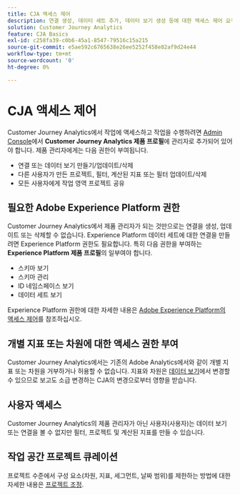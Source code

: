 ```yaml
---
title: CJA 액세스 제어
description: 연결 생성, 데이터 세트 추가, 데이터 보기 생성 등에 대한 액세스 제어 요구 사항에 대해 알아봅니다.
solution: Customer Journey Analytics
feature: CJA Basics
exl-id: c258fa39-c0b6-45a1-8547-79516c15a215
source-git-commit: e5ae592c6765638e26ee5252f458e82af9d24e44
workflow-type: tm+mt
source-wordcount: '0'
ht-degree: 0%

---
```


# CJA 액세스 제어

Customer Journey Analytics에서 작업에 액세스하고 작업을 수행하려면 [Admin Console](https://adminconsole.adobe.com/enterprise/)에서 **Customer Journey Analytics 제품 프로필**&#x200B;에 관리자로 추가되어 있어야 합니다. 제품 관리자에게는 다음 권한이 부여됩니다.

* 연결 또는 데이터 보기 만들기/업데이트/삭제
* 다른 사용자가 만든 프로젝트, 필터, 계산된 지표 또는 필터 업데이트/삭제
* 모든 사용자에게 작업 영역 프로젝트 공유

## 필요한 Adobe Experience Platform 권한

Customer Journey Analytics에서 제품 관리자가 되는 것만으로는 연결을 생성, 업데이트 또는 삭제할 수 없습니다. Experience Platform 데이터 세트에 대한 연결을 만들려면 Experience Platform 권한도 필요합니다. 특히 다음 권한을 부여하는 **Experience Platform 제품 프로필**&#x200B;의 일부여야 합니다.

* 스키마 보기
* 스키마 관리
* ID 네임스페이스 보기
* 데이터 세트 보기

Experience Platform 권한에 대한 자세한 내용은 [Adobe Experience Platform의 액세스 제어](https://experienceleague.adobe.com/docs/experience-platform/access-control/home.html?lang=ko)를 참조하십시오.

## 개별 지표 또는 차원에 대한 액세스 권한 부여

Customer Journey Analytics에서는 기존의 Adobe Analytics에서와 같이 개별 지표 또는 차원을 거부하거나 허용할 수 없습니다. 지표와 차원은 [데이터 보기](/help/data-views/data-views.md)에서 변경할 수 있으므로 보고도 소급 변경하는 CJA의 변경으로부터 영향을 받습니다.

## 사용자 액세스

Customer Journey Analytics의 제품 관리자가 아닌 사용자(사용자)는 데이터 보기 또는 연결을 볼 수 없지만 필터, 프로젝트 및 계산된 지표를 만들 수 있습니다.

## 작업 공간 프로젝트 큐레이션

프로젝트 수준에서 구성 요소(차원, 지표, 세그먼트, 날짜 범위)를 제한하는 방법에 대한 자세한 내용은 [프로젝트 조정](/help/analysis-workspace/curate-share/curate.md).



